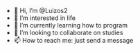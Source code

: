 - 👋 Hi, I’m @Luizos2
- 👀 I’m interested in life
- 🌱 I’m currently learning how to program 
- 💞️ I’m looking to collaborate on studies
- 📫 How to reach me: just send a message

<!---
Luizos2/Luizos2 is a ✨ special ✨ repository because its `README.md` (this file) appears on your GitHub profile.
You can click the Preview link to take a look at your changes.
--->
